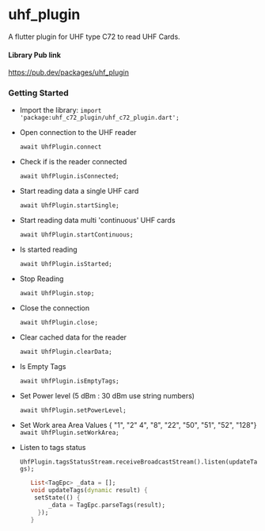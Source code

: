 # uhf_plugin

A flutter plugin for UHF type C72 to read UHF Cards.

#### Library Pub link
https://pub.dev/packages/uhf_plugin


### Getting Started

- Import the library:
   `import 'package:uhf_c72_plugin/uhf_c72_plugin.dart';`

- Open connection to the UHF reader

    `await UhfPlugin.connect`

- Check if is the reader connected

    `await UhfPlugin.isConnected;`

- Start reading data a single UHF card

    `await UhfPlugin.startSingle;`

- Start reading data multi 'continuous' UHF cards

    `await UhfPlugin.startContinuous;`
    
- Is started reading

   `await UhfPlugin.isStarted;`

- Stop Reading

   `await UhfPlugin.stop;`

- Close the connection

   `await UhfPlugin.close;`

- Clear cached data for the reader

   `await UhfPlugin.clearData;`

- Is Empty Tags

   `await UhfPlugin.isEmptyTags;`

- Set Power level (5 dBm : 30 dBm use string numbers)

   `await UhfPlugin.setPowerLevel;`

- Set Work area 
Area Values { "1", "2" 4", "8", "22", "50", "51", "52", "128"}
   `await UhfPlugin.setWorkArea;`

- Listen to tags status

   `UhfPlugin.tagsStatusStream.receiveBroadcastStream().listen(updateTags);`
   ```dart
      List<TagEpc> _data = [];
      void updateTags(dynamic result) {
       setState(() {
           _data = TagEpc.parseTags(result);
        });
      }
   ```

